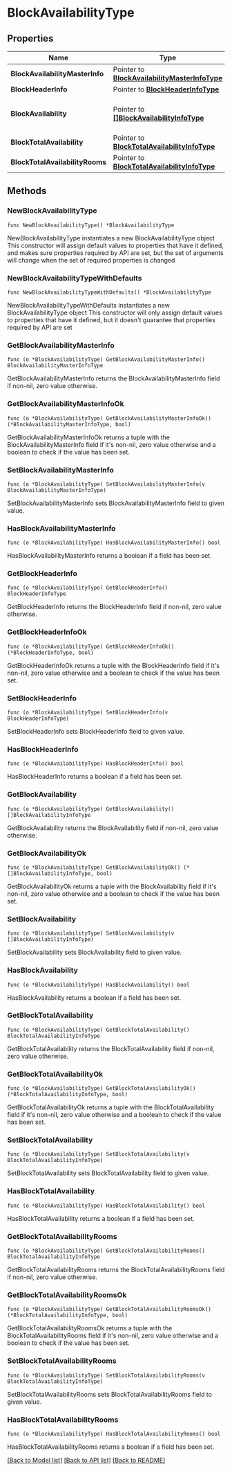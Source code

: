# BlockAvailabilityType

## Properties

Name | Type | Description | Notes
------------ | ------------- | ------------- | -------------
**BlockAvailabilityMasterInfo** | Pointer to [**BlockAvailabilityMasterInfoType**](BlockAvailabilityMasterInfoType.md) |  | [optional] 
**BlockHeaderInfo** | Pointer to [**BlockHeaderInfoType**](BlockHeaderInfoType.md) |  | [optional] 
**BlockAvailability** | Pointer to [**[]BlockAvailabilityInfoType**](BlockAvailabilityInfoType.md) | Provides room allocation/availability information for a stay date. | [optional] 
**BlockTotalAvailability** | Pointer to [**BlockTotalAvailabilityInfoType**](BlockTotalAvailabilityInfoType.md) |  | [optional] 
**BlockTotalAvailabilityRooms** | Pointer to [**BlockTotalAvailabilityInfoType**](BlockTotalAvailabilityInfoType.md) |  | [optional] 

## Methods

### NewBlockAvailabilityType

`func NewBlockAvailabilityType() *BlockAvailabilityType`

NewBlockAvailabilityType instantiates a new BlockAvailabilityType object
This constructor will assign default values to properties that have it defined,
and makes sure properties required by API are set, but the set of arguments
will change when the set of required properties is changed

### NewBlockAvailabilityTypeWithDefaults

`func NewBlockAvailabilityTypeWithDefaults() *BlockAvailabilityType`

NewBlockAvailabilityTypeWithDefaults instantiates a new BlockAvailabilityType object
This constructor will only assign default values to properties that have it defined,
but it doesn't guarantee that properties required by API are set

### GetBlockAvailabilityMasterInfo

`func (o *BlockAvailabilityType) GetBlockAvailabilityMasterInfo() BlockAvailabilityMasterInfoType`

GetBlockAvailabilityMasterInfo returns the BlockAvailabilityMasterInfo field if non-nil, zero value otherwise.

### GetBlockAvailabilityMasterInfoOk

`func (o *BlockAvailabilityType) GetBlockAvailabilityMasterInfoOk() (*BlockAvailabilityMasterInfoType, bool)`

GetBlockAvailabilityMasterInfoOk returns a tuple with the BlockAvailabilityMasterInfo field if it's non-nil, zero value otherwise
and a boolean to check if the value has been set.

### SetBlockAvailabilityMasterInfo

`func (o *BlockAvailabilityType) SetBlockAvailabilityMasterInfo(v BlockAvailabilityMasterInfoType)`

SetBlockAvailabilityMasterInfo sets BlockAvailabilityMasterInfo field to given value.

### HasBlockAvailabilityMasterInfo

`func (o *BlockAvailabilityType) HasBlockAvailabilityMasterInfo() bool`

HasBlockAvailabilityMasterInfo returns a boolean if a field has been set.

### GetBlockHeaderInfo

`func (o *BlockAvailabilityType) GetBlockHeaderInfo() BlockHeaderInfoType`

GetBlockHeaderInfo returns the BlockHeaderInfo field if non-nil, zero value otherwise.

### GetBlockHeaderInfoOk

`func (o *BlockAvailabilityType) GetBlockHeaderInfoOk() (*BlockHeaderInfoType, bool)`

GetBlockHeaderInfoOk returns a tuple with the BlockHeaderInfo field if it's non-nil, zero value otherwise
and a boolean to check if the value has been set.

### SetBlockHeaderInfo

`func (o *BlockAvailabilityType) SetBlockHeaderInfo(v BlockHeaderInfoType)`

SetBlockHeaderInfo sets BlockHeaderInfo field to given value.

### HasBlockHeaderInfo

`func (o *BlockAvailabilityType) HasBlockHeaderInfo() bool`

HasBlockHeaderInfo returns a boolean if a field has been set.

### GetBlockAvailability

`func (o *BlockAvailabilityType) GetBlockAvailability() []BlockAvailabilityInfoType`

GetBlockAvailability returns the BlockAvailability field if non-nil, zero value otherwise.

### GetBlockAvailabilityOk

`func (o *BlockAvailabilityType) GetBlockAvailabilityOk() (*[]BlockAvailabilityInfoType, bool)`

GetBlockAvailabilityOk returns a tuple with the BlockAvailability field if it's non-nil, zero value otherwise
and a boolean to check if the value has been set.

### SetBlockAvailability

`func (o *BlockAvailabilityType) SetBlockAvailability(v []BlockAvailabilityInfoType)`

SetBlockAvailability sets BlockAvailability field to given value.

### HasBlockAvailability

`func (o *BlockAvailabilityType) HasBlockAvailability() bool`

HasBlockAvailability returns a boolean if a field has been set.

### GetBlockTotalAvailability

`func (o *BlockAvailabilityType) GetBlockTotalAvailability() BlockTotalAvailabilityInfoType`

GetBlockTotalAvailability returns the BlockTotalAvailability field if non-nil, zero value otherwise.

### GetBlockTotalAvailabilityOk

`func (o *BlockAvailabilityType) GetBlockTotalAvailabilityOk() (*BlockTotalAvailabilityInfoType, bool)`

GetBlockTotalAvailabilityOk returns a tuple with the BlockTotalAvailability field if it's non-nil, zero value otherwise
and a boolean to check if the value has been set.

### SetBlockTotalAvailability

`func (o *BlockAvailabilityType) SetBlockTotalAvailability(v BlockTotalAvailabilityInfoType)`

SetBlockTotalAvailability sets BlockTotalAvailability field to given value.

### HasBlockTotalAvailability

`func (o *BlockAvailabilityType) HasBlockTotalAvailability() bool`

HasBlockTotalAvailability returns a boolean if a field has been set.

### GetBlockTotalAvailabilityRooms

`func (o *BlockAvailabilityType) GetBlockTotalAvailabilityRooms() BlockTotalAvailabilityInfoType`

GetBlockTotalAvailabilityRooms returns the BlockTotalAvailabilityRooms field if non-nil, zero value otherwise.

### GetBlockTotalAvailabilityRoomsOk

`func (o *BlockAvailabilityType) GetBlockTotalAvailabilityRoomsOk() (*BlockTotalAvailabilityInfoType, bool)`

GetBlockTotalAvailabilityRoomsOk returns a tuple with the BlockTotalAvailabilityRooms field if it's non-nil, zero value otherwise
and a boolean to check if the value has been set.

### SetBlockTotalAvailabilityRooms

`func (o *BlockAvailabilityType) SetBlockTotalAvailabilityRooms(v BlockTotalAvailabilityInfoType)`

SetBlockTotalAvailabilityRooms sets BlockTotalAvailabilityRooms field to given value.

### HasBlockTotalAvailabilityRooms

`func (o *BlockAvailabilityType) HasBlockTotalAvailabilityRooms() bool`

HasBlockTotalAvailabilityRooms returns a boolean if a field has been set.


[[Back to Model list]](../README.md#documentation-for-models) [[Back to API list]](../README.md#documentation-for-api-endpoints) [[Back to README]](../README.md)



